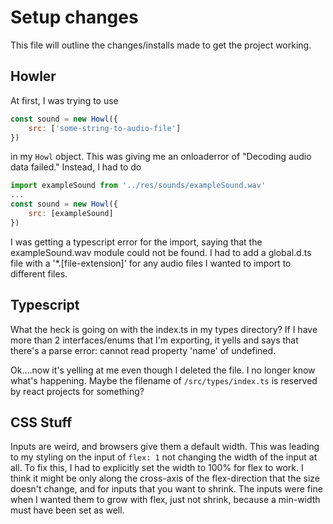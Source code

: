 # Setup changes

This file will outline the changes/installs made to get the project working.

## Howler

At first, I was trying to use 
```javascript
const sound = new Howl({
    src: ['some-string-to-audio-file']
})
```
in my `Howl` object. This was giving me an onloaderror of "Decoding audio data failed." Instead, I had to do
```javascript
import exampleSound from '../res/sounds/exampleSound.wav'
...
const sound = new Howl({
    src: [exampleSound]
})
```
I was getting a typescript error for the import, saying that the exampleSound.wav module could not be found. I had to add a global.d.ts file with a '*.[file-extension]' for any audio files I wanted to import to different files.

## Typescript

What the heck is going on with the index.ts in my types directory? If I have more than 2 interfaces/enums that I'm exporting, it yells and says that there's a parse error: cannot read property 'name' of undefined.

Ok....now it's yelling at me even though I deleted the file. I no longer know what's happening. Maybe the filename of `/src/types/index.ts` is reserved by react projects for something?

## CSS Stuff
Inputs are weird, and browsers give them a default width. This was leading to my styling on the input of `flex: 1` not changing the width of the input at all. To fix this, I had to explicitly set the width to 100% for flex to work. I think it might be only along the cross-axis of the flex-direction that the size doesn't change, and for inputs that you want to shrink. The inputs were fine when I wanted them to grow with flex, just not shrink, because a min-width must have been set as well.